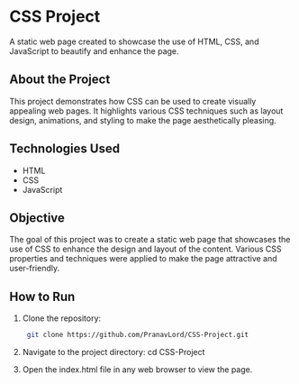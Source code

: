 # CSS Project

A static web page created to showcase the use of HTML, CSS, and JavaScript to beautify and enhance the page.

## About the Project
This project demonstrates how CSS can be used to create visually appealing web pages. It highlights various CSS techniques such as layout design, animations, and styling to make the page aesthetically pleasing.

## Technologies Used
- HTML
- CSS
- JavaScript

## Objective
The goal of this project was to create a static web page that showcases the use of CSS to enhance the design and layout of the content. Various CSS properties and techniques were applied to make the page attractive and user-friendly.

## How to Run
1. Clone the repository:
   ```bash
    git clone https://github.com/PranavLord/CSS-Project.git
   
2. Navigate to the project directory:
  cd CSS-Project

3. Open the index.html file in any web browser to view the page.
